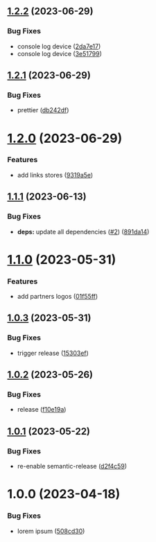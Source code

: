 ## [1.2.2](https://github.com/SocialGouv/nata-site/compare/v1.2.1...v1.2.2) (2023-06-29)


### Bug Fixes

* console log device ([2da7e17](https://github.com/SocialGouv/nata-site/commit/2da7e17e12235f09d314879f378ff7825a5b1162))
* console log device ([3e51799](https://github.com/SocialGouv/nata-site/commit/3e51799711eef9a6fdcf26a1287c776e547412c0))

## [1.2.1](https://github.com/SocialGouv/nata-site/compare/v1.2.0...v1.2.1) (2023-06-29)


### Bug Fixes

* prettier ([db242df](https://github.com/SocialGouv/nata-site/commit/db242df12bd7c9cc937f51175c5d95c32d077343))

# [1.2.0](https://github.com/SocialGouv/nata-site/compare/v1.1.1...v1.2.0) (2023-06-29)

### Features

- add links stores ([9319a5e](https://github.com/SocialGouv/nata-site/commit/9319a5e9a5b10858d80a1b4df3a48a9a3936c840))

## [1.1.1](https://github.com/SocialGouv/nata-site/compare/v1.1.0...v1.1.1) (2023-06-13)

### Bug Fixes

- **deps:** update all dependencies ([#2](https://github.com/SocialGouv/nata-site/issues/2)) ([891da14](https://github.com/SocialGouv/nata-site/commit/891da14396c01ae2b733b27389502c41a82bcd5f))

# [1.1.0](https://github.com/SocialGouv/nata-site/compare/v1.0.3...v1.1.0) (2023-05-31)

### Features

- add partners logos ([01f55ff](https://github.com/SocialGouv/nata-site/commit/01f55ffa1f0d2bb8312ac54510e408506cc93612))

## [1.0.3](https://github.com/SocialGouv/nata-site/compare/v1.0.2...v1.0.3) (2023-05-31)

### Bug Fixes

- trigger release ([15303ef](https://github.com/SocialGouv/nata-site/commit/15303ef8a9a71c24f14c8942817b7b5fa590b1cf))

## [1.0.2](https://github.com/SocialGouv/nata-site/compare/v1.0.1...v1.0.2) (2023-05-26)

### Bug Fixes

- release ([f10e19a](https://github.com/SocialGouv/nata-site/commit/f10e19ada987d2f3cf07bfb1f2ad44655b754c26))

## [1.0.1](https://github.com/SocialGouv/nata-site/compare/v1.0.0...v1.0.1) (2023-05-22)

### Bug Fixes

- re-enable semantic-release ([d2f4c59](https://github.com/SocialGouv/nata-site/commit/d2f4c59e91a402cf1a1482074fa9933467493075))

# 1.0.0 (2023-04-18)

### Bug Fixes

- lorem ipsum ([508cd30](https://github.com/SocialGouv/nata-site/commit/508cd304dba6406653d9b9f1e1de98dc67580d8f))
